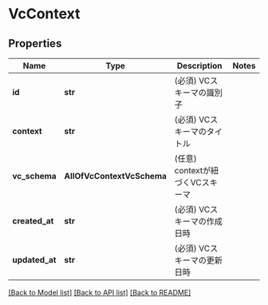 # VcContext

## Properties
Name | Type | Description | Notes
------------ | ------------- | ------------- | -------------
**id** | **str** | (必須) VCスキーマの識別子 | 
**context** | **str** | (必須) VCスキーマのタイトル | 
**vc_schema** | **AllOfVcContextVcSchema** | (任意) contextが紐づくVCスキーマ | 
**created_at** | **str** | (必須) VCスキーマの作成日時 | 
**updated_at** | **str** | (必須) VCスキーマの更新日時 | 

[[Back to Model list]](../README.md#documentation-for-models) [[Back to API list]](../README.md#documentation-for-api-endpoints) [[Back to README]](../README.md)

